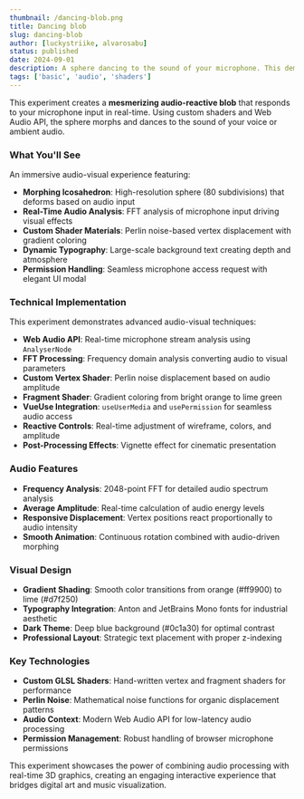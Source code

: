 ```yaml
---
thumbnail: /dancing-blob.png
title: Dancing blob
slug: dancing-blob
author: [luckystriike, alvarosabu]
status: published
date: 2024-09-01
description: A sphere dancing to the sound of your microphone. This demo utilizes your microphone, so please ensure that you allow access.
tags: ['basic', 'audio', 'shaders']
---
```


This experiment creates a **mesmerizing audio-reactive blob** that responds to your microphone input in real-time. Using custom shaders and Web Audio API, the sphere morphs and dances to the sound of your voice or ambient audio.

### What You'll See

An immersive audio-visual experience featuring:

- **Morphing Icosahedron**: High-resolution sphere (80 subdivisions) that deforms based on audio input
- **Real-Time Audio Analysis**: FFT analysis of microphone input driving visual effects
- **Custom Shader Materials**: Perlin noise-based vertex displacement with gradient coloring
- **Dynamic Typography**: Large-scale background text creating depth and atmosphere
- **Permission Handling**: Seamless microphone access request with elegant UI modal

### Technical Implementation

This experiment demonstrates advanced audio-visual techniques:

- **Web Audio API**: Real-time microphone stream analysis using `AnalyserNode`
- **FFT Processing**: Frequency domain analysis converting audio to visual parameters
- **Custom Vertex Shader**: Perlin noise displacement based on audio amplitude
- **Fragment Shader**: Gradient coloring from bright orange to lime green
- **VueUse Integration**: `useUserMedia` and `usePermission` for seamless audio access
- **Reactive Controls**: Real-time adjustment of wireframe, colors, and amplitude
- **Post-Processing Effects**: Vignette effect for cinematic presentation

### Audio Features

- **Frequency Analysis**: 2048-point FFT for detailed audio spectrum analysis
- **Average Amplitude**: Real-time calculation of audio energy levels
- **Responsive Displacement**: Vertex positions react proportionally to audio intensity
- **Smooth Animation**: Continuous rotation combined with audio-driven morphing

### Visual Design

- **Gradient Shading**: Smooth color transitions from orange (#ff9900) to lime (#d7f250)
- **Typography Integration**: Anton and JetBrains Mono fonts for industrial aesthetic
- **Dark Theme**: Deep blue background (#0c1a30) for optimal contrast
- **Professional Layout**: Strategic text placement with proper z-indexing

### Key Technologies

- **Custom GLSL Shaders**: Hand-written vertex and fragment shaders for performance
- **Perlin Noise**: Mathematical noise functions for organic displacement patterns
- **Audio Context**: Modern Web Audio API for low-latency audio processing
- **Permission Management**: Robust handling of browser microphone permissions

This experiment showcases the power of combining audio processing with real-time 3D graphics, creating an engaging interactive experience that bridges digital art and music visualization.

